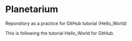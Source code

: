 # Planetarium
Reporsitory as a practice for GitHub tutorial (Hello_World)

This is following the tutorial Hello_World for GitHub.
